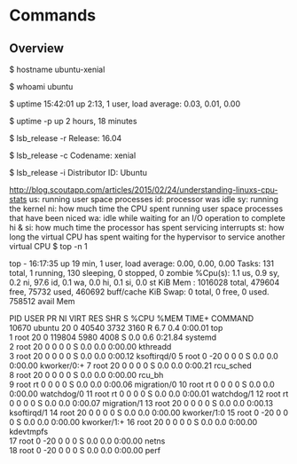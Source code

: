 # Commands

## Overview
$ hostname
ubuntu-xenial

$ whoami
ubuntu

$ uptime
15:42:01 up  2:13,  1 user,  load average: 0.03, 0.01, 0.00

$ uptime -p
up 2 hours, 18 minutes

$ lsb_release -r
Release:	16.04

$ lsb_release -c
Codename:	xenial

$ lsb_release -i
Distributor ID:	Ubuntu

http://blog.scoutapp.com/articles/2015/02/24/understanding-linuxs-cpu-stats
us: running user space processes
id: processor was idle
sy: running the kernel
ni: how much time the CPU spent running user space processes that have been niced
wa: idle while waiting for an I/O operation to complete
hi & si: how much time the processor has spent servicing interrupts
st: how long the virtual CPU has spent waiting for the hypervisor to service another virtual CPU
$ top -n 1

top - 16:17:35 up 19 min,  1 user,  load average: 0.00, 0.00, 0.00
Tasks: 131 total,   1 running, 130 sleeping,   0 stopped,   0 zombie
%Cpu(s):  1.1 us,  0.9 sy,  0.2 ni, 97.6 id,  0.1 wa,  0.0 hi,  0.1 si,  0.0 st
KiB Mem :  1016028 total,   479604 free,    75732 used,   460692 buff/cache
KiB Swap:        0 total,        0 free,        0 used.   758512 avail Mem

  PID USER      PR  NI    VIRT    RES    SHR S  %CPU %MEM     TIME+ COMMAND    
10670 ubuntu    20   0   40540   3732   3160 R   6.7  0.4   0:00.01 top        
    1 root      20   0  119804   5980   4008 S   0.0  0.6   0:21.84 systemd    
    2 root      20   0       0      0      0 S   0.0  0.0   0:00.00 kthreadd   
    3 root      20   0       0      0      0 S   0.0  0.0   0:00.12 ksoftirqd/0
    5 root       0 -20       0      0      0 S   0.0  0.0   0:00.00 kworker/0:+
    7 root      20   0       0      0      0 S   0.0  0.0   0:00.21 rcu_sched  
    8 root      20   0       0      0      0 S   0.0  0.0   0:00.00 rcu_bh     
    9 root      rt   0       0      0      0 S   0.0  0.0   0:00.06 migration/0
   10 root      rt   0       0      0      0 S   0.0  0.0   0:00.00 watchdog/0
   11 root      rt   0       0      0      0 S   0.0  0.0   0:00.01 watchdog/1
   12 root      rt   0       0      0      0 S   0.0  0.0   0:00.07 migration/1
   13 root      20   0       0      0      0 S   0.0  0.0   0:00.13 ksoftirqd/1
   14 root      20   0       0      0      0 S   0.0  0.0   0:00.00 kworker/1:0
   15 root       0 -20       0      0      0 S   0.0  0.0   0:00.00 kworker/1:+
   16 root      20   0       0      0      0 S   0.0  0.0   0:00.00 kdevtmpfs  
   17 root       0 -20       0      0      0 S   0.0  0.0   0:00.00 netns      
   18 root       0 -20       0      0      0 S   0.0  0.0   0:00.00 perf

